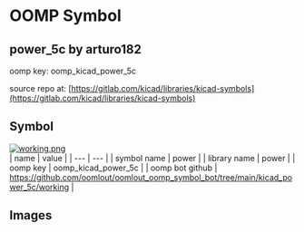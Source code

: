 # OOMP Symbol  
## power_5c  by arturo182  
  
oomp key: oomp_kicad_power_5c  
  
source repo at: [https://gitlab.com/kicad/libraries/kicad-symbols](https://gitlab.com/kicad/libraries/kicad-symbols)  
## Symbol  
  
[![working.png](working_600.png)](working.png)  
| name | value | 
| --- | --- | 
| symbol name | power | 
| library name | power | 
| oomp key | oomp_kicad_power_5c | 
| oomp bot github | https://github.com/oomlout/oomlout_oomp_symbol_bot/tree/main/kicad_power_5c/working | 
## Images  
